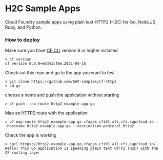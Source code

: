 # H2C Sample Apps

Cloud Foundry sample apps using plain text HTTP2 (H2C) for Go, Node.JS, Ruby, and Python.

### How to deploy

Make sure you have [CF CLI](https://docs.cloudfoundry.org/cf-cli/install-go-cli.html) version 8 or higher installed

```shell
> cf version
cf version 8.0.0+e8d41cf8e.2021-09-16
```

Check out this repo and go to the app you want to test

```shell
> git clone https://github.com/SAP-samples/cf-http2
> cd go
```

choose a name and push the application without starting

```shell
> cf push --no-route http2-example-app-go
```

Map an HTTP2 route with the application

```shell
> cf map-route http2-example-app-go cfapps.cfi01.ali.cfi.sapcloud.io --hostname http2-example-app-go --destination-protocol http2
```

Check the app is working

```shell
> curl https://http2-example-app-go.cfapps.cfi01.ali.cfi.sapcloud.io/
Hello! This Go application is speaking plain text HTTP2 (H2C) with the CF routing layer
```
